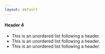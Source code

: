 ```yaml
---
layout: default
---
```



#### Header 4

*   This is an unordered list following a header.
*   This is an unordered list following a header.
*   This is an unordered list following a header.
